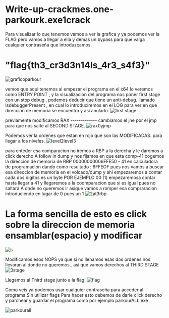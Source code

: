 # Write-up-crackmes.one-parkourk.exe1crack

Para visualizar lo que tenemos vamos a ver la grafica y ya podemos ver la FLAG pero vamos a llegar a ella y demas un bypass para que valga cualquier contraseña que introduzcamos.

# "flag{th3_cr3d3n14ls_4r3_s4f3}"
![graficoparkour](https://user-images.githubusercontent.com/107126653/198892117-d6ce5f0c-5e19-4b51-8983-7856acb59342.png)

vemos que aqui tenemos al empezar el programa en el x64 lo veremos como ENTRY POINT , y la visualizacion del programa nos poner first stage con un stop debug , podemos deducir que tiene un anti-debug. llamado IsdebuggerPresent , en cual lo introduciremos en el LOG para ver en que direccion de memoria se encuentra y asi anularlo.
![first stage](https://user-images.githubusercontent.com/107126653/198892118-ccea343e-cf76-4272-8ddb-e9da09bb5c33.png)

previamente modificamos RAX  ------------- cambiamos el jne por el jmp para que nos salte al SECOND STAGE.
![rax0yjmp](https://user-images.githubusercontent.com/107126653/198892126-c805d674-5467-4b88-b990-03e375614e52.png)

Podemos ver la ordenes que estan en rojo que son las MODIFICADAS. para llegar a los niveles.
![level2level3](https://user-images.githubusercontent.com/107126653/198894068-a7171f82-ab59-4682-b15a-16520635c0d6.png)


para enteder esa comparacion no iremos a RBP a la derecha y le daremos a click derecho A follow in dump  y nos fijamos en que esta comp-41 cogemos la direccion de memoria de RBP 00000000006FFE50 - 41 en calculadora de programacion dando como resultado : 6FFEOF pues nos vamos a buscar esa direccion de memoria en el volcado/dump  y ahi empezaremos a contar cada dos digitos es un byte POR EJEMPLO 00 (1) empezaremosa contar hasta llegar a 41 y llegaremos a la coomparacion que si es igual pues no saltará A dnde no queremos ir asique vamos a romper esa compraracion introduciendo en lugar de 0 pues un 1
![2at3rbp](https://user-images.githubusercontent.com/107126653/198991389-f1c5e6d8-33f9-4931-b875-35703b09c42b.png)

 # La forma sencilla de esto es click sobre la direccion de memoria ensamblar(espacio) y modificar
![s](https://user-images.githubusercontent.com/107126653/198994516-b4398ee9-93de-40f5-bb7e-66615f6479ba.png)

Modificamos esos NOPS ya que si no llenamos esas dos ordenes nos llevaran al donde no queremos.. asi que vamos derechos al THIRD STAGE
![3stage](https://user-images.githubusercontent.com/107126653/198892131-a25472a4-add1-4eae-a92c-96e894caef46.png)



Llegamos al Third stage junto a la flag!
![flag](https://user-images.githubusercontent.com/107126653/198892133-323fac5f-c3a4-4afa-b893-4f38b02c0717.png)




Como veis ya podemos usar cualquier contraseña para acceder al programa.Sin utilizar flags
Para hacer esto debemos de darle click derecho y parchear y guardar el programa como por ejemplo parkourALL.exe

![parkourall](https://user-images.githubusercontent.com/107126653/198892150-cb231cfd-34bb-4d9a-988f-48a3c3835ae4.png)




